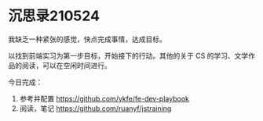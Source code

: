 # 沉思录210524

我缺乏一种紧张的感觉，快点完成事情，达成目标。

以找到前端实习为第一步目标，开始接下的行动。其他的关于 CS 的学习、文学作品的阅读，可以在空闲时间进行。

今日完成：

1. 参考并配置 <https://github.com/ykfe/fe-dev-playbook>
2. 阅读，笔记 <https://github.com/ruanyf/jstraining>
